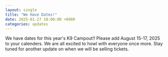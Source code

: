 ```yaml
---
layout: single
title: "We Have Dates!"
date: 2025-01-27 18:00:00 +0900
categories: updates
---
```

We have dates for this year's K9 Campout!! Please add August 15-17, 2025 to your calenders. We are all excited to howl with everyone once more. Stay tuned for another update on when we will be selling tickets. 
